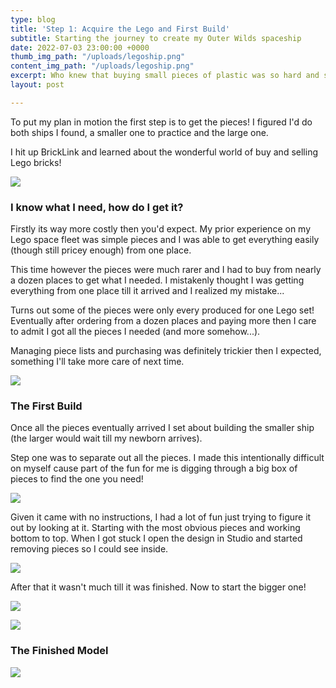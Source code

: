 ```yaml
---
type: blog
title: 'Step 1: Acquire the Lego and First Build'
subtitle: Starting the journey to create my Outer Wilds spaceship
date: 2022-07-03 23:00:00 +0000
thumb_img_path: "/uploads/legoship.png"
content_img_path: "/uploads/legoship.png"
excerpt: Who knew that buying small pieces of plastic was so hard and so expensive?!
layout: post

---
```

To put my plan in motion the first step is to get the pieces! I figured I'd do both ships I found, a smaller one to practice and the large one.

I hit up BrickLink and learned about the wonderful world of buy and selling Lego bricks!

![](/uploads/wantlist.png)

### I know what I need, how do I get it?

Firstly its way more costly then you'd expect. My prior experience on my Lego space fleet was simple pieces and I was able to get everything easily (though still pricey enough) from one place.

This time however the pieces were much rarer and I had to buy from nearly a dozen places to get what I needed. I mistakenly thought I was getting everything from one place till it arrived and I realized my mistake... 

Turns out some of the pieces were only every produced for one Lego set! Eventually after ordering from a dozen places and paying more then I care to admit I got all the pieces I needed (and more somehow...).

Managing piece lists and purchasing was definitely trickier then I expected, something I'll take more care of next time.

![](/uploads/pxl_20220518_191411593.jpg)

### The First Build

Once all the pieces eventually arrived I set about building the smaller ship (the larger would wait till my newborn arrives). 

Step one was to separate out all the pieces. I made this intentionally difficult on myself cause part of the fun for me is digging through a big box of pieces to find the one you need!

![](/uploads/pxl_20220518_195850972.jpg)

Given it came with no instructions, I had a lot of fun just trying to figure it out by looking at it. Starting with the most obvious pieces and working bottom to top. When I got stuck I open the design in Studio and started removing pieces so I could see inside.

![](/uploads/pxl_20220611_110028399.jpg)

After that it wasn't much till it was finished. Now to start the bigger one!

![](/uploads/pxl_20220611_110728527.jpg)

![](/uploads/pxl_20220611_105339568.jpg)

### The Finished Model

![](/uploads/pxl_20220611_112732674.jpg)